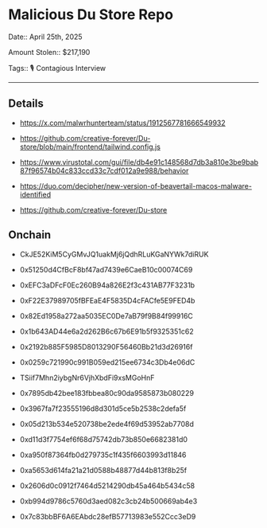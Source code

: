 # Malicious Du Store Repo

Date:: April 25th, 2025

Amount Stolen:: $217,190

Tags:: 🎙️ Contagious Interview

---

## Details

- https://x.com/malwrhunterteam/status/1912567781666549932

- https://github.com/creative-forever/Du-store/blob/main/frontend/tailwind.config.js

- https://www.virustotal.com/gui/file/db4e91c148568d7db3a810e3be9bab87f96574b04c833ccd33c7cdf012a9e988/behavior

- https://duo.com/decipher/new-version-of-beavertail-macos-malware-identified

- https://github.com/creative-forever/Du-store

## Onchain

- CkJE52KiM5CyGMvJQ1uakMj6jQdhRLuKGaNYWk7diRUK

- 0x51250d4CfBcF8bf47ad7439e6CaeB10c00074C69

- 0xEFC3aDFcF0Ec260B94a826E2f3c431AB77F3231b

- 0xF22E37989705fBFEaE4F5835D4cFACfe5E9FED4b

- 0x82Ed1958a272aa5035EC0De7aB79f9B84f99916C

- 0x1b643AD44e6a2d262B6c67b6E91b5f9325351c62

- 0x2192b885F5985D8013290F56460Bb21d3d26916f

- 0x0259c721990c991B059ed215ee6734c3Db4e06dC

- TSiif7Mhn2iybgNr6VjhXbdFi9xsMGoHnF

- 0x7895db42bee183fbbea80c90da9585873b080229

- 0x3967fa7f23555196d8d301d5ce5b2538c2defa5f

- 0x05d213b534e520738be2ede4f69d53952ab7708d

- 0xd11d3f7754ef6f68d75742db73b850e6682381d0

- 0xa950f87364fb0d279735c1f435f6603993d11846

- 0xa5653d614fa21a21d0588b48877d44b813f8b25f

- 0x2606d0c0912f7464d5214290db45a464b5434c58

- 0xb994d9786c5760d3aed082c3cb24b500669ab4e3

- 0x7c83bbBF6A6EAbdc28efB57713983e552Ccc3eD9


